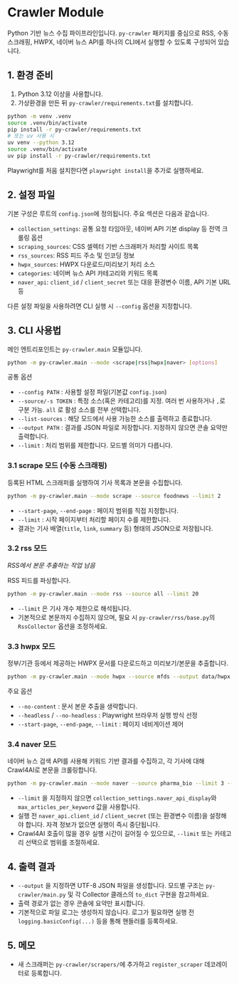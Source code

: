 # Crawler Module

Python 기반 뉴스 수집 파이프라인입니다. `py-crawler` 패키지를 중심으로 RSS, 수동 스크래핑, HWPX, 네이버 뉴스 API를 하나의 CLI에서 실행할 수 있도록 구성되어 있습니다.

## 1. 환경 준비

1. Python 3.12 이상을 사용합니다.
2. 가상환경을 만든 뒤 `py-crawler/requirements.txt`를 설치합니다.

```bash
python -m venv .venv
source .venv/bin/activate
pip install -r py-crawler/requirements.txt
# 또는 uv 사용 시
uv venv --python 3.12
source .venv/bin/activate
uv pip install -r py-crawler/requirements.txt
```

Playwright를 처음 설치한다면 `playwright install`을 추가로 실행하세요.

## 2. 설정 파일

기본 구성은 루트의 `config.json`에 정의됩니다. 주요 섹션은 다음과 같습니다.

- `collection_settings`: 공통 요청 타임아웃, 네이버 API 기본 display 등 전역 크롤링 옵션
- `scraping_sources`: CSS 셀렉터 기반 스크래퍼가 처리할 사이트 목록
- `rss_sources`: RSS 피드 주소 및 인코딩 정보
- `hwpx_sources`: HWPX 다운로드/미리보기 처리 소스
- `categories`: 네이버 뉴스 API 카테고리와 키워드 목록
- `naver_api`: `client_id` / `client_secret` 또는 대응 환경변수 이름, API 기본 URL 등

다른 설정 파일을 사용하려면 CLI 실행 시 `--config` 옵션을 지정합니다.

## 3. CLI 사용법

메인 엔트리포인트는 `py-crawler.main` 모듈입니다.

```bash
python -m py-crawler.main --mode <scrape|rss|hwpx|naver> [options]
```

공통 옵션

- `--config PATH` : 사용할 설정 파일(기본값 `config.json`)
- `--source/-s TOKEN` : 특정 소스(혹은 카테고리)를 지정. 여러 번 사용하거나 `,`로 구분 가능. `all` 로 활성 소스를 전부 선택합니다.
- `--list-sources` : 해당 모드에서 사용 가능한 소스를 출력하고 종료합니다.
- `--output PATH` : 결과를 JSON 파일로 저장합니다. 지정하지 않으면 콘솔 요약만 출력합니다.
- `--limit` : 처리 범위를 제한합니다. 모드별 의미가 다릅니다.

### 3.1 scrape 모드 (수동 스크래핑)

등록된 HTML 스크래퍼를 실행하여 기사 목록과 본문을 수집합니다.

```bash
python -m py-crawler.main --mode scrape --source foodnews --limit 2
```

- `--start-page`, `--end-page` : 페이지 범위를 직접 지정합니다.
- `--limit` : 시작 페이지부터 처리할 페이지 수를 제한합니다.
- 결과는 기사 배열(`title`, `link`, `summary` 등) 형태의 JSON으로 저장됩니다.

### 3.2 rss 모드

*RSS에서 본문 추출하는 작업 남음*

RSS 피드를 파싱합니다.

```bash
python -m py-crawler.main --mode rss --source all --limit 20
```

- `--limit` 은 기사 개수 제한으로 해석됩니다.
- 기본적으로 본문까지 수집하지 않으며, 필요 시 `py-crawler/rss/base.py`의 `RssCollector` 옵션을 조정하세요.

### 3.3 hwpx 모드

정부/기관 등에서 제공하는 HWPX 문서를 다운로드하고 미리보기/본문을 추출합니다.

```bash
python -m py-crawler.main --mode hwpx --source mfds --output data/hwpx.json
```

주요 옵션

- `--no-content` : 문서 본문 추출을 생략합니다.
- `--headless` / `--no-headless` : Playwright 브라우저 실행 방식 선정
- `--start-page`, `--end-page`, `--limit` : 페이지 네비게이션 제어

### 3.4 naver 모드

네이버 뉴스 검색 API를 사용해 키워드 기반 결과를 수집하고, 각 기사에 대해 Crawl4AI로 본문을 크롤링합니다.

```bash
python -m py-crawler.main --mode naver --source pharma_bio --limit 3 --output data/naver.json
```

- `--limit` 을 지정하지 않으면 `collection_settings.naver_api_display`와 `max_articles_per_keyword` 값을 사용합니다.
- 실행 전 `naver_api.client_id` / `client_secret` (또는 환경변수 이름)을 설정해야 합니다. 자격 정보가 없으면 실행이 즉시 중단됩니다.
- Crawl4AI 호출이 많을 경우 실행 시간이 길어질 수 있으므로, `--limit` 또는 카테고리 선택으로 범위를 조절하세요.


## 4. 출력 결과

- `--output` 을 지정하면 UTF-8 JSON 파일을 생성합니다. 모드별 구조는 `py-crawler/main.py` 및 각 Collector 클래스의 `to_dict` 구현을 참고하세요.
- 출력 경로가 없는 경우 콘솔에 요약만 표시합니다.
- 기본적으로 파일 로그는 생성하지 않습니다. 로그가 필요하면 실행 전 `logging.basicConfig(...)` 등을 통해 핸들러를 등록하세요.

## 5. 메모

- 새 스크래퍼는 `py-crawler/scrapers/`에 추가하고 `register_scraper` 데코레이터로 등록합니다.
